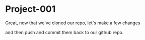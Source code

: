 # Project-001

Great, 
now that we've cloned our repo,
let's make a few changes

and then push and commit them back to our github repo. 


